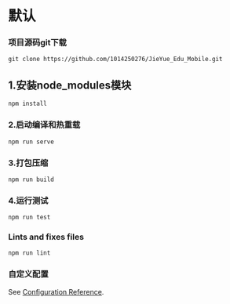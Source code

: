 # 默认


### 项目源码git下载
```
git clone https://github.com/1014250276/JieYue_Edu_Mobile.git
```

## 1.安装node_modules模块
```
npm install
```

### 2.启动编译和热重载
```
npm run serve
```

### 3.打包压缩
```
npm run build
```

### 4.运行测试
```
npm run test
```

### Lints and fixes files
```
npm run lint
```

### 自定义配置
See [Configuration Reference](https://cli.vuejs.org/config/).


